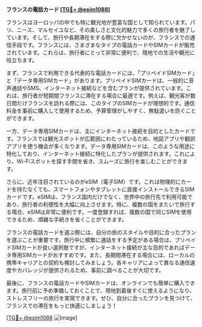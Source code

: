 **フランスの電話カード [[TG💪+ @esim1088](https://t.me/s/esim1088)]**

フランスはヨーロッパの中でも特に観光地が豊富な国として知られています。パリ、ニース、マルセイユなど、その美しさと文化的魅力で多くの旅行者を魅了しています。そして、旅行や長期滞在をする際に欠かせないのが、フランスでの通信手段です。フランスには、さまざまなタイプの電話カードやSIMカードが販売されています。これらは、旅行者にとって非常に便利で、現地での生活や観光に役立ちます。

まず、フランスで利用できる代表的な電話カードには、「プリペイドSIMカード」と「データ専用SIMカード」があります。プリペイドSIMカードは、一般的に音声通話やSMS、インターネット接続などを含むプランが提供されています。これは、旅行者が短期間フランスに滞在する場合に最適です。例えば、観光客が数日間だけフランスを訪れる際には、このタイプのSIMカードが理想的です。通信料金を事前に購入して使用するため、予算管理がしやすく、無駄遣いを防ぐことができます。

一方、データ専用SIMカードは、主にインターネット接続を目的としたカードです。フランスでは観光スポットが広範囲にわたっているため、地図アプリや翻訳アプリを使う機会が多くなります。データ専用SIMカードは、このような用途に特化しており、インターネット接続に特化したプランが提供されます。これにより、Wi-Fiスポットを探す手間を省き、スムーズに旅行を楽しむことができます。

さらに、近年注目されているのがeSIM（電子SIM）です。これは物理的にカードを持たなくても、スマートフォンやタブレットに直接インストールできるSIMカードです。eSIMは、フランス国内だけでなく、世界中の旅行先で利用可能であり、旅行者の利便性を大幅に向上させます。特に、複数の国をまたいで旅行する場合、eSIMは非常に便利です。一度登録すれば、複数の国で同じSIMを使用できるため、煩雑な手続きを省くことができます。

フランスの電話カードを選ぶ際には、自分の旅のスタイルや目的に合ったプランを選ぶことが重要です。旅行中に頻繁に通話をする予定がある場合は、プリペイドSIMカードが良い選択肢ですが、インターネット接続が主な目的であればデータ専用SIMカードがおすすめです。また、長期間滞在する場合には、ローカルの携帯キャリアとの契約も検討してみましょう。各キャリアによって異なる通信速度やカバレッジが提供されるため、事前に調べることが大切です。

最後に、フランスの電話カードやSIMカードは、オンラインでも簡単に購入できます。旅行前に予め準備しておくことで、現地到着後すぐに使えるようになり、ストレスフリーの旅行を実現できます。ぜひ、自分に合ったプランを見つけて、フランスでの滞在をもっと快適にしましょう！

[[TG💪+ @esim1088](https://t.me/s/esim1088) ![Image](https://i.postimg.cc/Y0z9fWf4/image.png)]